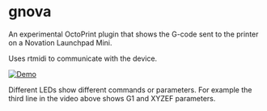 # gnova

An experimental OctoPrint plugin that shows the G-code sent to the printer on a Novation Launchpad Mini.

Uses rtmidi to communicate with the device.

[![Demo](https://img.youtube.com/vi/Lzom8BmY4uI/0.jpg)](https://www.youtube.com/watch?v=Lzom8BmY4uI)

Different LEDs show different commands or parameters. For example the third line in the video above shows G1 and XYZEF parameters.

